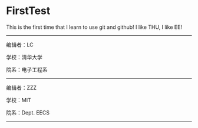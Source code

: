 # FirstTest
This is the first time that I learn to use git and github! 
I like THU, I like EE!

---

编辑者：LC

学校：清华大学

院系：电子工程系

---

编辑者：ZZZ

学校：MIT

院系：Dept. EECS

---

